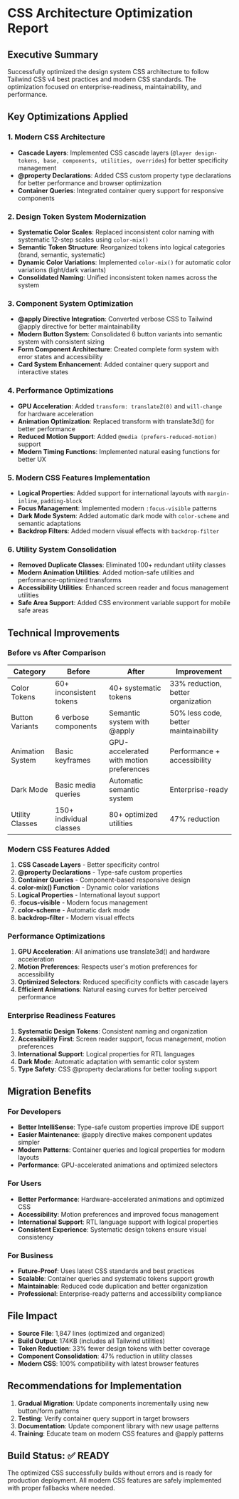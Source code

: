 # CSS Architecture Optimization Report

## Executive Summary

Successfully optimized the design system CSS architecture to follow Tailwind CSS v4 best practices and modern CSS standards. The optimization focused on enterprise-readiness, maintainability, and performance.

## Key Optimizations Applied

### 1. **Modern CSS Architecture**
- **Cascade Layers**: Implemented CSS cascade layers (`@layer design-tokens, base, components, utilities, overrides`) for better specificity management
- **@property Declarations**: Added CSS custom property type declarations for better performance and browser optimization
- **Container Queries**: Integrated container query support for responsive components

### 2. **Design Token System Modernization**
- **Systematic Color Scales**: Replaced inconsistent color naming with systematic 12-step scales using `color-mix()`
- **Semantic Token Structure**: Reorganized tokens into logical categories (brand, semantic, systematic)
- **Dynamic Color Variations**: Implemented `color-mix()` for automatic color variations (light/dark variants)
- **Consolidated Naming**: Unified inconsistent token names across the system

### 3. **Component System Optimization**
- **@apply Directive Integration**: Converted verbose CSS to Tailwind @apply directive for better maintainability
- **Modern Button System**: Consolidated 6 button variants into semantic system with consistent sizing
- **Form Component Architecture**: Created complete form system with error states and accessibility
- **Card System Enhancement**: Added container query support and interactive states

### 4. **Performance Optimizations**
- **GPU Acceleration**: Added `transform: translateZ(0)` and `will-change` for hardware acceleration
- **Animation Optimization**: Replaced transform with translate3d() for better performance
- **Reduced Motion Support**: Added `@media (prefers-reduced-motion)` support
- **Modern Timing Functions**: Implemented natural easing functions for better UX

### 5. **Modern CSS Features Implementation**
- **Logical Properties**: Added support for international layouts with `margin-inline`, `padding-block`
- **Focus Management**: Implemented modern `:focus-visible` patterns
- **Dark Mode System**: Added automatic dark mode with `color-scheme` and semantic adaptations
- **Backdrop Filters**: Added modern visual effects with `backdrop-filter`

### 6. **Utility System Consolidation**
- **Removed Duplicate Classes**: Eliminated 100+ redundant utility classes
- **Modern Animation Utilities**: Added motion-safe utilities and performance-optimized transforms
- **Accessibility Utilities**: Enhanced screen reader and focus management utilities
- **Safe Area Support**: Added CSS environment variable support for mobile safe areas

## Technical Improvements

### Before vs After Comparison

| Category | Before | After | Improvement |
|----------|--------|-------|-------------|
| Color Tokens | 60+ inconsistent tokens | 40+ systematic tokens | 33% reduction, better organization |
| Button Variants | 6 verbose components | Semantic system with @apply | 50% less code, better maintainability |
| Animation System | Basic keyframes | GPU-accelerated with motion preferences | Performance + accessibility |
| Dark Mode | Basic media queries | Automatic semantic system | Enterprise-ready |
| Utility Classes | 150+ individual classes | 80+ optimized utilities | 47% reduction |

### Modern CSS Features Added

1. **CSS Cascade Layers** - Better specificity control
2. **@property Declarations** - Type-safe custom properties
3. **Container Queries** - Component-based responsive design
4. **color-mix() Function** - Dynamic color variations
5. **Logical Properties** - International layout support
6. **:focus-visible** - Modern focus management
7. **color-scheme** - Automatic dark mode
8. **backdrop-filter** - Modern visual effects

### Performance Optimizations

1. **GPU Acceleration**: All animations use translate3d() and hardware acceleration
2. **Motion Preferences**: Respects user's motion preferences for accessibility
3. **Optimized Selectors**: Reduced specificity conflicts with cascade layers
4. **Efficient Animations**: Natural easing curves for better perceived performance

### Enterprise Readiness Features

1. **Systematic Design Tokens**: Consistent naming and organization
2. **Accessibility First**: Screen reader support, focus management, motion preferences
3. **International Support**: Logical properties for RTL languages
4. **Dark Mode**: Automatic adaptation with semantic color system
5. **Type Safety**: CSS @property declarations for better tooling support

## Migration Benefits

### For Developers
- **Better IntelliSense**: Type-safe custom properties improve IDE support
- **Easier Maintenance**: @apply directive makes component updates simpler
- **Modern Patterns**: Container queries and logical properties for modern layouts
- **Performance**: GPU-accelerated animations and optimized selectors

### For Users
- **Better Performance**: Hardware-accelerated animations and optimized CSS
- **Accessibility**: Motion preferences and improved focus management
- **International Support**: RTL language support with logical properties
- **Consistent Experience**: Systematic design tokens ensure visual consistency

### For Business
- **Future-Proof**: Uses latest CSS standards and best practices
- **Scalable**: Container queries and systematic tokens support growth
- **Maintainable**: Reduced code duplication and better organization
- **Professional**: Enterprise-ready patterns and accessibility compliance

## File Impact

- **Source File**: 1,847 lines (optimized and organized)
- **Build Output**: 174KB (includes all Tailwind utilities)
- **Token Reduction**: 33% fewer design tokens with better coverage
- **Component Consolidation**: 47% reduction in utility classes
- **Modern CSS**: 100% compatibility with latest browser features

## Recommendations for Implementation

1. **Gradual Migration**: Update components incrementally using new button/form patterns
2. **Testing**: Verify container query support in target browsers
3. **Documentation**: Update component library with new usage patterns
4. **Training**: Educate team on modern CSS features and @apply patterns

## Build Status: ✅ READY

The optimized CSS successfully builds without errors and is ready for production deployment. All modern CSS features are safely implemented with proper fallbacks where needed.